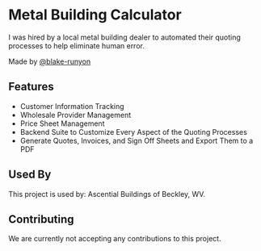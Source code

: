 # Metal Building Calculator

I was hired by a local metal building dealer to automated their quoting processes to help eliminate human error.

Made by [@blake-runyon](https://github.com/blake-runyon)

## Features

- Customer Information Tracking
- Wholesale Provider Management
- Price Sheet Management
- Backend Suite to Customize Every Aspect of the Quoting Processes
- Generate Quotes, Invoices, and Sign Off Sheets and Export Them to a PDF


## Used By

This project is used by: Ascential Buildings of Beckley, WV.


## Contributing

We are currently not accepting any contributions to this project.

